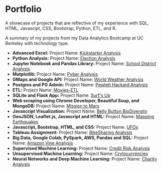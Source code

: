 # Portfolio
A showcase of projects that are reflective of my experience with SQL, HTML, Javascipt, CSS, Bootstrap, Python, ETL, and R.

A summary of my projects from my Data Analytics Bootcamp at UC Berkeley with technology type.

* **Advanced Excel:** Project Name: [Kickstarter Analysis](https://github.com/amylio/Kickstarter-Analysis)
* **Python Analysis:** Project Name: [Election Analysis](https://github.com/amylio/Election_Analysis)
* **Jupyter Notebook and Pandas Library:** Project Name: [School District Analysis](https://github.com/amylio/School_District_Analysis)
* **Matplotlib:** Project Name: [Pyber Analysis](https://github.com/amylio/PyBer_Analysis)
* **GMaps and Google API:** Project Name: [World Weather Analysis](https://github.com/amylio/World_Weather_Analysis)
* **Postgres and PG Admin:** Project Name: [Pewlett Hackard Analysis](https://github.com/amylio/Pewlett_Hackard_Analysis)
* **ETL:** Project Name: [Movies-ETL](https://github.com/amylio/Movies-ETL)
* **SQLite and Flask App:** Project Name: [Surf's Up](https://github.com/amylio/Surfs_up)
* **Web scraping using Chrome Developer, Beautiful Soup, and MongoDB:** Project Name: [Mission to Mars](https://github.com/amylio/Mission-to-Mars) 
* **Javascript Visualization:** Project Name: [Belly Button BioDiversity](https://github.com/amylio/BellyButtonBiodiversity)
* **GeoJSON, Leaflet.js, Javascript and HTML:** Project Name: [Mapping Earthquakes](https://github.com/amylio/MappingEarthquakes)
* **Javascript, Bootstrap, HTML, and CSS:** Project Name: [UFOs](https://github.com/amylio/UFOs)
* **Tableau Assignment:** Project Name: [BikeSharing Analysis](https://github.com/amylio/BikeSharing)
* **Big Data, Google Colab, PySpark, AWS, Pandas and SQL:** Project Name: [Amazon Vine Analysis](https://github.com/amylio/Amazon_Vine_Analysis)
* **Supervised Machine Learning:** Project Name: [Credit Risk Analysis](https://github.com/amylio/Credit_Risk_Analysis)
* **Unsupervised Machine Learning:** Project Name: [Crytocurrencies](https://github.com/amylio/Cryptocurrencies)
* **Neural Networks and Deep Machine Learning:** Project Name: [Charity Analysis](https://github.com/amylio/Neural_Network_Charity_Analysis)
